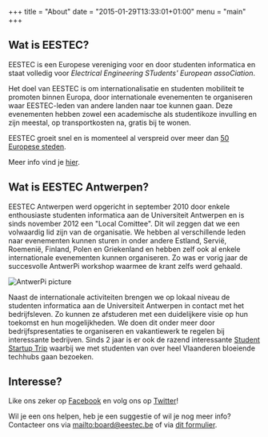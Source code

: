 +++
title = "About"
date = "2015-01-29T13:33:01+01:00"
menu = "main"
+++

Wat is EESTEC?
--------------
EESTEC is een Europese vereniging voor en door studenten informatica en staat volledig voor *Electrical Engineering STudents' European assoCiation*.

Het doel van EESTEC is om internationalisatie en studenten mobiliteit te promoten binnen Europa, door internationale evenementen te organiseren waar EESTEC-leden van andere landen naar toe kunnen gaan. Deze evenementen hebben zowel een academische als studentikoze invulling en zijn meestal, op transportkosten na, gratis bij te wonen.

EESTEC groeit snel en is momenteel al verspreid over meer dan [50 Europese
steden](https://eestec.net/cities).

Meer info vind je [hier](https://www.eestec.net).


Wat is EESTEC Antwerpen?
------------------------
EESTEC Antwerpen werd opgericht in september 2010 door enkele enthousiaste
studenten informatica aan de Universiteit Antwerpen en is sinds november 2012
een "Local Comittee".
Dit wil zeggen dat we een volwaardig lid zijn van de organisatie. We hebben al verschillende leden naar evenementen kunnen sturen in onder andere Estland, Servië, Roemenië, Finland, Polen en Griekenland en hebben zelf ook al enkele internationale evenementen kunnen organiseren.
Zo was er vorig jaar de succesvolle AntwerPi workshop waarmee de krant zelfs
werd gehaald.

![AntwerPi picture](/img/antwerpi.png)


Naast de internationale activiteiten brengen we op lokaal niveau
de studenten informatica aan de Universiteit Antwerpen in contact met het
bedrijfsleven. Zo kunnen ze afstuderen met een duidelijkere visie op hun
toekomst en hun mogelijkheden.
We doen dit onder meer door bedrijfspresentaties te organiseren en vakantiewerk te
regelen bij interessante bedrijven.
Sinds 2 jaar is er ook de razend interessante [Student Startup
Trip](studentstartuptrip.be) waarbij we met studenten van over heel Vlaanderen
bloeiende techhubs gaan bezoeken.

Interesse?
----------

Like ons zeker op [Facebook](https://www.facebook.com/eestecantwerp) en volg ons op [Twitter](https://www.twitter.com/eestecantwerp)!

Wil je een ons helpen, heb je een suggestie of wil je nog meer info?
Contacteer ons via <mailto:board@eestec.be> of via [dit formulier](/contact).
